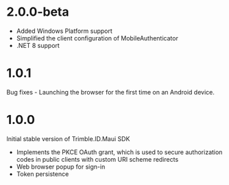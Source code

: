 # 2.0.0-beta

- Added Windows Platform support
- Simplified the client configuration of MobileAuthenticator
- .NET 8 support

# 1.0.1

Bug fixes - Launching the browser for the first time on an Android device.

# 1.0.0

Initial stable version of Trimble.ID.Maui SDK

- Implements the PKCE OAuth grant, which is used to secure authorization codes in public clients with custom URI scheme redirects
- Web browser popup for sign-in
- Token persistence
